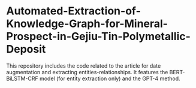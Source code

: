 # Automated-Extraction-of-Knowledge-Graph-for-Mineral-Prospect-in-Gejiu-Tin-Polymetallic-Deposit
This repository includes the code related to the article for date augmentation and extracting entities-relationships. It features the BERT-BiLSTM-CRF model (for entity extraction only) and the GPT-4 method.
